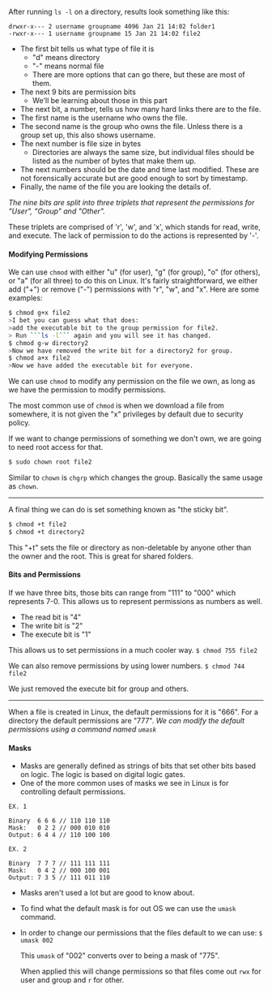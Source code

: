 After running `ls -l` on a directory, results look something like this:

```
drwxr-x--- 2 username groupname 4096 Jan 21 14:02 folder1
-rwxr-x--- 1 username groupname 15 Jan 21 14:02 file2
```

- The first bit tells us what type of file it is
	- "d" means directory 
	- "-" means normal file
	- There are more options that can go there, but these are most of them.
- The next 9 bits are permission bits
	- We'll be learning about those in this part
- The next bit, a number, tells us how many hard links there are to the file.
- The first name is the username who owns the file.
- The second name is the group who owns the file. Unless there is a group set up, this also shows username.
- The next number is file size in bytes
	- Directories are always the same size, but individual files should be listed as the number of bytes that make them up.
- The next numbers should be the date and time last modified. These are not forensically accurate but are good enough to sort by timestamp.
- Finally, the name of the file you are looking the details of.

*The nine bits are split into three triplets that represent the permissions for "User", "Group" and "Other".*

These triplets are comprised of 'r', 'w', and 'x', which stands for read, write, and execute. The lack of permission to do the actions is represented by '-'.

#### Modifying Permissions

We can use `chmod` with either "u" (for user), "g" (for group), "o" (for others), or "a" (for all three) to do this on Linux. It's fairly straightforward, we either add ("+") or remove 
("-") permissions with "r", "w", and "x". Here are some examples:

```bash
$ chmod g+x file2 
>I bet you can guess what that does: 
>add the executable bit to the group permission for file2. 
> Run ```ls -l``` again and you will see it has changed. 
$ chmod g-w directory2 
>Now we have removed the write bit for a directory2 for group. 
$ chmod a+x file2 
>Now we have added the executable bit for everyone.
```
We can use `chmod` to modify any permission on the file we own, as long as we have the permission to modify permissions. 

The most common use of `chmod` is when we download a file from somewhere, it is not given the "x" privileges by default due to security policy.

If we want to change permissions of something we don't own, we are going to need root access for that.

```bash
$ sudo chown root file2
```

Similar to `chown` is `chgrp` which changes the group. Basically the same usage as `chown`.

-----

A final thing we can do is set something known as "the sticky bit".

```bash
$ chmod +t file2
$ chmod +t directory2
```

This "+t" sets the file or directory as non-deletable by anyone other than the owner and the root. This is great for shared folders.

#### Bits and Permissions


If we have three bits, those bits can range from "111" to "000" which represents 7-0. This allows us to represent permissions as numbers as well.
- The read bit is "4"
- The write bit is "2"
- The execute bit is "1"

This allows us to set permissions in a much cooler way.
`$ chmod 755 file2`

We can also remove permissions by using lower numbers.
`$ chmod 744 file2`

We just removed the execute bit for group and others.

-----

When a file is created in Linux, the default permissions for it is "666". For a directory the default permissions are "777".
*We can modify the default permissions using a command named `umask`*

#### Masks

- Masks are generally defined as strings of bits that set other bits based on logic. The logic is based on digital logic gates.
- One of the more common uses of masks we see in Linux is for controlling default permissions.

```
EX. 1

Binary  6 6 6 // 110 110 110
Mask:   0 2 2 // 000 010 010
Output: 6 4 4 // 110 100 100
```

```
EX. 2

Binary  7 7 7 // 111 111 111
Mask:   0 4 2 // 000 100 001
Output: 7 3 5 // 111 011 110 
```

- Masks aren't used a lot but are good to know about.

- To find what the default mask is for out OS we can use the `umask` command.
- In order to change our permissions that the files default to we can use: `$ umask 002`
  
  This `umask` of "002" converts over to being a mask of "775".
  
  When applied this will change permissions so that files come out `rwx` for user and group and `r` for other.